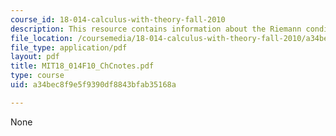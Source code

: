 ```yaml
---
course_id: 18-014-calculus-with-theory-fall-2010
description: This resource contains information about the Riemann condition.
file_location: /coursemedia/18-014-calculus-with-theory-fall-2010/a34bec8f9e5f9390df8843bfab35168a_MIT18_014F10_ChCnotes.pdf
file_type: application/pdf
layout: pdf
title: MIT18_014F10_ChCnotes.pdf
type: course
uid: a34bec8f9e5f9390df8843bfab35168a

---
```

None
